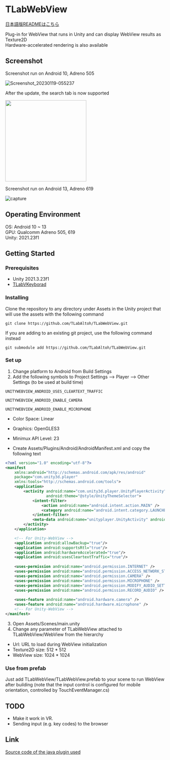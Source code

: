 # TLabWebView

[日本語版READMEはこちら](README-ja.md)

Plug-in for WebView that runs in Unity and can display WebView results as Texture2D  
Hardware-accelerated rendering is also available  

## Screenshot  
Screenshot run on Android 10, Adreno 505  


![Screenshot_20230119-055237](https://user-images.githubusercontent.com/121733943/213294032-29502633-2f48-4f9e-91e4-269316920855.png)


After the update, the search tab is now supported  


<img src="https://user-images.githubusercontent.com/121733943/236137674-27b8f81e-7fc6-401b-b3f0-c80f72ada14d.png" width="256">


Screenshot run on Android 13, Adreno 619  

![capture](https://user-images.githubusercontent.com/121733943/235582195-ba33dafc-5773-48cd-8068-4e3303749870.gif)


## Operating Environment
OS: Android 10 ~ 13  
GPU: Qualcomm Adreno 505, 619  
Unity: 2021.23f1  

## Getting Started
### Prerequisites
- Unity 2021.3.23f1  
- [TLabVKeyborad](https://github.com/TLabAltoh/TLabVKeyborad)
### Installing
Clone the repository to any directory under Assets in the Unity project that will use the assets with the following command  
```
git clone https://github.com/TLabAltoh/TLabWebView.git
```
If you are adding to an existing git project, use the following command instead
```
git submodule add https://github.com/TLabAltoh/TLabWebView.git
```
### Set up
1. Change platform to Android from Build Settings  
2. Add the following symbols to Project Settings --> Player --> Other Settings (to be used at build time)  
```
UNITYWEBVIEW_ANDROID_USES_CLEARTEXT_TRAFFIC
```
```
UNITYWEBVIEW_ANDROID_ENABLE_CAMERA
```
```
UNITYWEBVIEW_ANDROID_ENABLE_MICROPHONE
```
- Color Space: Linear
- Graphics: OpenGLES3
- Minimux API Level: 23 
  
- Create Assets/Plugins/Android/AndroidManifest.xml and copy the following text
```xml
<?xml version="1.0" encoding="utf-8"?>
<manifest
    xmlns:android="http://schemas.android.com/apk/res/android"
    package="com.unity3d.player"
    xmlns:tools="http://schemas.android.com/tools">
    <application>
        <activity android:name="com.unity3d.player.UnityPlayerActivity"
                  android:theme="@style/UnityThemeSelector">
            <intent-filter>
                <action android:name="android.intent.action.MAIN" />
                <category android:name="android.intent.category.LAUNCHER" />
            </intent-filter>
            <meta-data android:name="unityplayer.UnityActivity" android:value="true" />
        </activity>
    </application>

	<!-- For Unity-WebView -->
	<application android:allowBackup="true"/>
	<application android:supportsRtl="true"/>
	<application android:hardwareAccelerated="true"/>
	<application android:usesCleartextTraffic="true"/>
	
	<uses-permission android:name="android.permission.INTERNET" />
	<uses-permission android:name="android.permission.ACCESS_NETWORK_STATE"/>
	<uses-permission android:name="android.permission.CAMERA" />
	<uses-permission android:name="android.permission.MICROPHONE" />
	<uses-permission android:name="android.permission.MODIFY_AUDIO_SETTINGS" />
	<uses-permission android:name="android.permission.RECORD_AUDIO" />
	
	<uses-feature android:name="android.hardware.camera" />
	<uses-feature android:name="android.hardware.microphone" />
	<!-- For Unity-WebView -->
</manifest>
```

3. Open Assets/Scenes/main.unity
4. Change any parameter of TLabWebView attached to TLabWebView/WebView from the hierarchy  
- Url: URL to load during WebView initialization
- Texture2D size: 512 * 512
- WebView size: 1024 * 1024

### Use from prefab
Just add TLabWebView/TLabWebView.prefab to your scene to run WebView after building (note that the input control is configured for mobile orientation, controlled by TouchEventManager.cs)

## TODO
- Make it work in VR.
- Sending input (e.g. key codes) to the browser

## Link
[Source code of the java plugin used](https://github.com/TLabAltoh/TLabWebViewPlugin)
